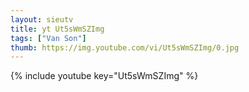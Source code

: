 ```yaml
--- 
layout: sieutv
title: yt Ut5sWmSZImg
tags: ["Van Son"]
thumb: https://img.youtube.com/vi/Ut5sWmSZImg/0.jpg
---
```

{% include youtube key="Ut5sWmSZImg" %} 
